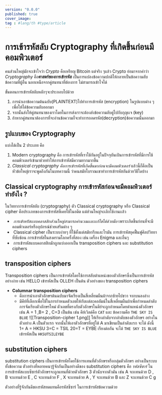 ```yaml
---
version: "0.0.0"
published: true
cover_image:
tag : #lang/th #type/article
---
```

# การเข้ารหัสลับ Cryptography ที่เกิดขึ้นก่อนมีคอมพิวเตอร์
คนส่วนใหญ่มักจะเข้าใจว่า *Crypto* คือเหรียญ Bitcoin แต่จริง ๆแล้ว Crypto ย่อมาจากคำว่า *Cryptography* คือ**ศาสตร์ของการเข้ารหัส** เป็นการแปลงข้อความปกติให้กลายเป็นข้อความลับ ข้อความที่ผู้อื่น นอกเหนือจากคู่สนทนาที่ต้องการ ไม่สามารถเข้าใจได้

ขั้นตอนการเข้ารหัสลับหลักๆจะประกอบไปด้วย 
1. การนำเอาข้อความต้นฉบับ(PLAINTEXT)ไปทำการเข้ารหัส (encryption) ในรูปแบบต่าง ๆ เพื่อให้ได้ข้อความลับออกมา 
2. จากนั้นส่งให้คู่สนทนาของเราโดยในการส่งเราจะต้องส่งข้อความลับคู่ไปกับกุญเเจ (key)
3. ถ้าหากคู่สนทนาต้องการที่จะอ่านข้อความก็จะทำการถอดรหัส(decryption)ข้อความนั้นออกมา

## รูปแบบของ Cryptography 
เเบ่งได้เป็น 2 ประเภท คือ
1. Modern cryptography คือ การเข้ารหัสที่เราใช้กันอยู่ในปัจจุบันเป้นการเข้ารหัสที่มีการใช้คอมพิวเตอร์เข้ามาช่วยทำให้การเข้ารหัสมีความยากมากขึ้น
2. *Classical  cryptography คือการเข้ารหัสที่เกิดขึ้นมาก่อนจะมีคอมพิวเตอร์* แล้วนี้ก็คือเป็นหัวข้อใหญ่เราจะพูดถึงกันในบทความนี้ ว่าคนสมัยโบราณเขาทำการเข้ารหัสกันด้วยวิธีใดบ้าง 

## Classical  cryptography การเข้ารหัสก่อนจะมีคอมพิวเตอร์ทำยังไง ?
ในวิทยาการเข้ารหัสลับ (cryptography) ตัว Classical  cryptography หรือ Classical cipher คือประเภทของการเข้ารหัสที่เคยใช้ในอดีต แต่ส่วนใหญ่จะเลิกใช้งานเเล้ว
-  *การเข้าหรัสเเบบคลาสสิกส่วนใหญ่สามารถคำนวณเเละเเก้ไขได้ด้วยมือ* เพราะเกิดขึ้นก่อนที่จะมีคอมพิวเตอร์หรืออุปกรณ์ช่วยเสริมต่าง ๆ 
-  Classical cipher เป็นระบบง่ายๆ ที่ใช้ตั้งแต่สมัยกรีกและโรมัน การเข้ารหัสยุคฟื้นฟูศิลปวิทยาที่ซับซ้อน การเข้ารหัสในสงครามโลกครั้งที่สอง เช่น เครื่อง Enigma และอื่นๆ
-  การเข้ารหัสแบบคลาสสิกมักถูกแบ่งออกเป็น transposition ciphers และ substitution ciphers

## transposition ciphers 
Transposition ciphers เป็นการเข้ารหัสโดยใช้การสลับตำแหน่งของตัวอักษรซึ่งเป็นการเข้ารหัสอย่างง่าย เช่น HELLO เข้ารหัสเป็น OLLEH เป็นต้น
ตัวอย่างของ transposition ciphers 
- **Columnar transposition ciphers**
	- คือการนำเอาตัวอักษรต้นฉบับมาจัดเรียงเป็นสี่เหลี่ยมผืนผ้าจากซ้ายไปขวา จากบนลงล่าง 
	- มีคีย์ที่เลือกเพื่อใช้ในการกำหนดตัวเลขให้กับเเต่ละคอลัมน์ในสี่เหลี่ยมผืนผ้าเพื่อกำหนดลำดับการจัดเรียงตัวอักษรใหม่ ตัวเลขที่ตรงกับตัวอักษรในคีย์จะถูกกำหนดโดยตำแหน่งตัวอักษร เช่น A = 1 ,B= 2 , C=3 เป็นต้น เช่น คีย์เวิลด์คือ `CAT` และ ข้อความคือ `THE SKY IS BLUE`
	![[Transposition-cipher 1.png]]
	ให้เรียงลำดับจากลำดับของตัวอักษร อย่างในตัวอย่าง A เป็นตัวเเรก จากนั้นให้เอาตัวอักษรที่อยู่ใต้  A มาเขียนเป็นลำดับเเรก จะได้ ดังนี้ 
1= A = HKSU
3=C = TSIL
20=T = EYBE 
เรียงต่อกัน จะได้ `THE SKY IS BLUE` เข้ารหัสเป็น `HKSUTSILEYBE` 

## substitution ciphers
substitution ciphers เป็นการเข้ารหัสโดยใช้การเเทนที่ตัวอักษรหรือกลุ่มตัวอักษร อย่างเป็นระบบทั้งข้อความ ตัวอย่างที่หลายคนๆรู้จักกันเป็นอย่างดีของ substitution ciphers คือ *รหัสซีซาร์* ในการเข้ารหัสเเบบซีซาร์ตัวอักษรจะถูกแทนที่ด้วยตัวอักษร 3 ตัวนับจากตัวมัน เช่น A จะเเทนด้วย D , B จะเเทนด้วย E , C จะเเทนด้วย F , X จะเเทนด้วย A , Y จะเเทนด้วย B และ Z จะเเทนด้วย C g

ตัวอย่างที่รู้จักกันดีของรหัสทดแทนคือรหัสซีซาร์ ในการเข้ารหัสข้อความด้วย